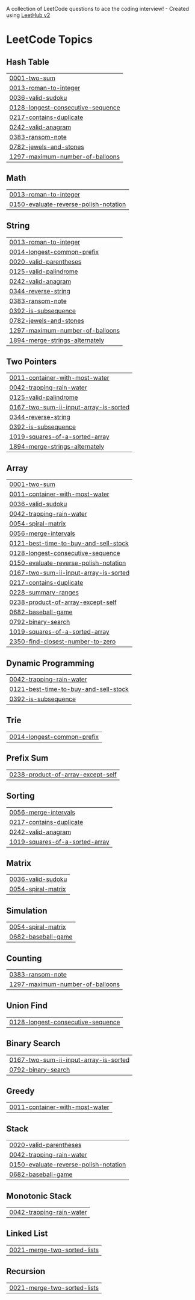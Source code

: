 A collection of LeetCode questions to ace the coding interview! - Created using [LeetHub v2](https://github.com/arunbhardwaj/LeetHub-2.0)
<!---LeetCode Topics Start-->
# LeetCode Topics
## Hash Table
|  |
| ------- |
| [0001-two-sum](https://github.com/avikumar0/Leetcode/tree/master/0001-two-sum) |
| [0013-roman-to-integer](https://github.com/avikumar0/Leetcode/tree/master/0013-roman-to-integer) |
| [0036-valid-sudoku](https://github.com/avikumar0/Leetcode/tree/master/0036-valid-sudoku) |
| [0128-longest-consecutive-sequence](https://github.com/avikumar0/Leetcode/tree/master/0128-longest-consecutive-sequence) |
| [0217-contains-duplicate](https://github.com/avikumar0/Leetcode/tree/master/0217-contains-duplicate) |
| [0242-valid-anagram](https://github.com/avikumar0/Leetcode/tree/master/0242-valid-anagram) |
| [0383-ransom-note](https://github.com/avikumar0/Leetcode/tree/master/0383-ransom-note) |
| [0782-jewels-and-stones](https://github.com/avikumar0/Leetcode/tree/master/0782-jewels-and-stones) |
| [1297-maximum-number-of-balloons](https://github.com/avikumar0/Leetcode/tree/master/1297-maximum-number-of-balloons) |
## Math
|  |
| ------- |
| [0013-roman-to-integer](https://github.com/avikumar0/Leetcode/tree/master/0013-roman-to-integer) |
| [0150-evaluate-reverse-polish-notation](https://github.com/avikumar0/Leetcode/tree/master/0150-evaluate-reverse-polish-notation) |
## String
|  |
| ------- |
| [0013-roman-to-integer](https://github.com/avikumar0/Leetcode/tree/master/0013-roman-to-integer) |
| [0014-longest-common-prefix](https://github.com/avikumar0/Leetcode/tree/master/0014-longest-common-prefix) |
| [0020-valid-parentheses](https://github.com/avikumar0/Leetcode/tree/master/0020-valid-parentheses) |
| [0125-valid-palindrome](https://github.com/avikumar0/Leetcode/tree/master/0125-valid-palindrome) |
| [0242-valid-anagram](https://github.com/avikumar0/Leetcode/tree/master/0242-valid-anagram) |
| [0344-reverse-string](https://github.com/avikumar0/Leetcode/tree/master/0344-reverse-string) |
| [0383-ransom-note](https://github.com/avikumar0/Leetcode/tree/master/0383-ransom-note) |
| [0392-is-subsequence](https://github.com/avikumar0/Leetcode/tree/master/0392-is-subsequence) |
| [0782-jewels-and-stones](https://github.com/avikumar0/Leetcode/tree/master/0782-jewels-and-stones) |
| [1297-maximum-number-of-balloons](https://github.com/avikumar0/Leetcode/tree/master/1297-maximum-number-of-balloons) |
| [1894-merge-strings-alternately](https://github.com/avikumar0/Leetcode/tree/master/1894-merge-strings-alternately) |
## Two Pointers
|  |
| ------- |
| [0011-container-with-most-water](https://github.com/avikumar0/Leetcode/tree/master/0011-container-with-most-water) |
| [0042-trapping-rain-water](https://github.com/avikumar0/Leetcode/tree/master/0042-trapping-rain-water) |
| [0125-valid-palindrome](https://github.com/avikumar0/Leetcode/tree/master/0125-valid-palindrome) |
| [0167-two-sum-ii-input-array-is-sorted](https://github.com/avikumar0/Leetcode/tree/master/0167-two-sum-ii-input-array-is-sorted) |
| [0344-reverse-string](https://github.com/avikumar0/Leetcode/tree/master/0344-reverse-string) |
| [0392-is-subsequence](https://github.com/avikumar0/Leetcode/tree/master/0392-is-subsequence) |
| [1019-squares-of-a-sorted-array](https://github.com/avikumar0/Leetcode/tree/master/1019-squares-of-a-sorted-array) |
| [1894-merge-strings-alternately](https://github.com/avikumar0/Leetcode/tree/master/1894-merge-strings-alternately) |
## Array
|  |
| ------- |
| [0001-two-sum](https://github.com/avikumar0/Leetcode/tree/master/0001-two-sum) |
| [0011-container-with-most-water](https://github.com/avikumar0/Leetcode/tree/master/0011-container-with-most-water) |
| [0036-valid-sudoku](https://github.com/avikumar0/Leetcode/tree/master/0036-valid-sudoku) |
| [0042-trapping-rain-water](https://github.com/avikumar0/Leetcode/tree/master/0042-trapping-rain-water) |
| [0054-spiral-matrix](https://github.com/avikumar0/Leetcode/tree/master/0054-spiral-matrix) |
| [0056-merge-intervals](https://github.com/avikumar0/Leetcode/tree/master/0056-merge-intervals) |
| [0121-best-time-to-buy-and-sell-stock](https://github.com/avikumar0/Leetcode/tree/master/0121-best-time-to-buy-and-sell-stock) |
| [0128-longest-consecutive-sequence](https://github.com/avikumar0/Leetcode/tree/master/0128-longest-consecutive-sequence) |
| [0150-evaluate-reverse-polish-notation](https://github.com/avikumar0/Leetcode/tree/master/0150-evaluate-reverse-polish-notation) |
| [0167-two-sum-ii-input-array-is-sorted](https://github.com/avikumar0/Leetcode/tree/master/0167-two-sum-ii-input-array-is-sorted) |
| [0217-contains-duplicate](https://github.com/avikumar0/Leetcode/tree/master/0217-contains-duplicate) |
| [0228-summary-ranges](https://github.com/avikumar0/Leetcode/tree/master/0228-summary-ranges) |
| [0238-product-of-array-except-self](https://github.com/avikumar0/Leetcode/tree/master/0238-product-of-array-except-self) |
| [0682-baseball-game](https://github.com/avikumar0/Leetcode/tree/master/0682-baseball-game) |
| [0792-binary-search](https://github.com/avikumar0/Leetcode/tree/master/0792-binary-search) |
| [1019-squares-of-a-sorted-array](https://github.com/avikumar0/Leetcode/tree/master/1019-squares-of-a-sorted-array) |
| [2350-find-closest-number-to-zero](https://github.com/avikumar0/Leetcode/tree/master/2350-find-closest-number-to-zero) |
## Dynamic Programming
|  |
| ------- |
| [0042-trapping-rain-water](https://github.com/avikumar0/Leetcode/tree/master/0042-trapping-rain-water) |
| [0121-best-time-to-buy-and-sell-stock](https://github.com/avikumar0/Leetcode/tree/master/0121-best-time-to-buy-and-sell-stock) |
| [0392-is-subsequence](https://github.com/avikumar0/Leetcode/tree/master/0392-is-subsequence) |
## Trie
|  |
| ------- |
| [0014-longest-common-prefix](https://github.com/avikumar0/Leetcode/tree/master/0014-longest-common-prefix) |
## Prefix Sum
|  |
| ------- |
| [0238-product-of-array-except-self](https://github.com/avikumar0/Leetcode/tree/master/0238-product-of-array-except-self) |
## Sorting
|  |
| ------- |
| [0056-merge-intervals](https://github.com/avikumar0/Leetcode/tree/master/0056-merge-intervals) |
| [0217-contains-duplicate](https://github.com/avikumar0/Leetcode/tree/master/0217-contains-duplicate) |
| [0242-valid-anagram](https://github.com/avikumar0/Leetcode/tree/master/0242-valid-anagram) |
| [1019-squares-of-a-sorted-array](https://github.com/avikumar0/Leetcode/tree/master/1019-squares-of-a-sorted-array) |
## Matrix
|  |
| ------- |
| [0036-valid-sudoku](https://github.com/avikumar0/Leetcode/tree/master/0036-valid-sudoku) |
| [0054-spiral-matrix](https://github.com/avikumar0/Leetcode/tree/master/0054-spiral-matrix) |
## Simulation
|  |
| ------- |
| [0054-spiral-matrix](https://github.com/avikumar0/Leetcode/tree/master/0054-spiral-matrix) |
| [0682-baseball-game](https://github.com/avikumar0/Leetcode/tree/master/0682-baseball-game) |
## Counting
|  |
| ------- |
| [0383-ransom-note](https://github.com/avikumar0/Leetcode/tree/master/0383-ransom-note) |
| [1297-maximum-number-of-balloons](https://github.com/avikumar0/Leetcode/tree/master/1297-maximum-number-of-balloons) |
## Union Find
|  |
| ------- |
| [0128-longest-consecutive-sequence](https://github.com/avikumar0/Leetcode/tree/master/0128-longest-consecutive-sequence) |
## Binary Search
|  |
| ------- |
| [0167-two-sum-ii-input-array-is-sorted](https://github.com/avikumar0/Leetcode/tree/master/0167-two-sum-ii-input-array-is-sorted) |
| [0792-binary-search](https://github.com/avikumar0/Leetcode/tree/master/0792-binary-search) |
## Greedy
|  |
| ------- |
| [0011-container-with-most-water](https://github.com/avikumar0/Leetcode/tree/master/0011-container-with-most-water) |
## Stack
|  |
| ------- |
| [0020-valid-parentheses](https://github.com/avikumar0/Leetcode/tree/master/0020-valid-parentheses) |
| [0042-trapping-rain-water](https://github.com/avikumar0/Leetcode/tree/master/0042-trapping-rain-water) |
| [0150-evaluate-reverse-polish-notation](https://github.com/avikumar0/Leetcode/tree/master/0150-evaluate-reverse-polish-notation) |
| [0682-baseball-game](https://github.com/avikumar0/Leetcode/tree/master/0682-baseball-game) |
## Monotonic Stack
|  |
| ------- |
| [0042-trapping-rain-water](https://github.com/avikumar0/Leetcode/tree/master/0042-trapping-rain-water) |
## Linked List
|  |
| ------- |
| [0021-merge-two-sorted-lists](https://github.com/avikumar0/Leetcode/tree/master/0021-merge-two-sorted-lists) |
## Recursion
|  |
| ------- |
| [0021-merge-two-sorted-lists](https://github.com/avikumar0/Leetcode/tree/master/0021-merge-two-sorted-lists) |
<!---LeetCode Topics End-->